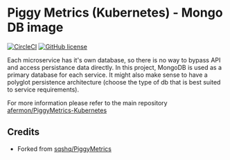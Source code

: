 # Piggy Metrics (Kubernetes) - Mongo DB image

[![CircleCI](https://circleci.com/gh/afermon/PiggyMetrics-mongodb-service.svg?style=svg)](https://circleci.com/gh/afermon/PiggyMetrics-mongodb-service) [![GitHub license](https://img.shields.io/github/license/mashape/apistatus.svg)](https://github.com/afermon/PiggyMetrics-mongodb-service/blob/master/LICENCE)

Each microservice has it's own database, so there is no way to bypass API and access persistance data directly. In this project, MongoDB is used as a primary database for each service. It might also make sense to have a polyglot persistence architecture (сhoose the type of db that is best suited to service requirements).

For more information please refer to the main repository [afermon/PiggyMetrics-Kubernetes](https://github.com/afermon/PiggyMetrics-Kubernetes)

## Credits

* Forked from [sqshq/PiggyMetrics](https://github.com/sqshq/PiggyMetrics)